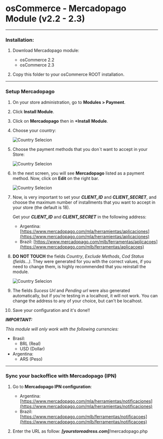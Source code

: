 # osCommerce - Mercadopago Module (v2.2 - 2.3)
---

### Installation:

1. Download Mercadopago module:
    * osCommerce 2.2
    * osCommerce 2.3

2. Copy this folder to your osCommerce ROOT  installation.

---
### Setup Mercadopago

1. On your store administration, go to **Modules > Payment**.

2. Click **Install Module**.

3. Click on **Mercadopago** then in **+Install Module**.

4. Choose your country:

	![Country Selecion](https://raw.github.com/mercadopago/cart-oscommerce/master/README.img/CountrySelection.png)

5. Choose the payment methods that you don´t want to accept in your Store:

	![Country Selecion](https://raw.github.com/mercadopago/cart-oscommerce/master/README.img/PaymentMethodsSelection.png)

6. In the next screen, you will see **Mercadopago** listed as a payment method. Now, click on **Edit** on the right bar.
 
	![Country Selecion](https://raw.github.com/mercadopago/cart-oscommerce/master/README.img/PaymentMethodList.png)

7. Now, is very important to set your ***CLIENT_ID*** and ***CLIENT_SECRET***, and choose the maximum number of installments that you want to accept in your store (the default is 18).
	
	Get your ***CLIENT_ID*** and ***CLIENT_SECRET*** in the following address:
	* Argentina: [https://www.mercadopago.com/mla/herramientas/aplicaciones](https://www.mercadopago.com/mla/herramientas/aplicaciones)
	* Brazil: [https://www.mercadopago.com/mlb/ferramentas/aplicacoes](https://www.mercadopago.com/mlb/ferramentas/aplicacoes)

8. **DO NOT TOUCH** the fields *Country*, *Exclude Methods*, *Cod Status (fields…)*. They were generated for you with the correct values, if you need to change them, is highly recommended that you reinstall the module.

	![Country Selecion](https://raw.github.com/mercadopago/cart-oscommerce/master/README.img/DoNotTouch.png)

9. The fields *Sucess Url* and *Pending url* were also generated automatically, but if you're testing in a localhost, it will not work. You can change the address to any of your choice, but can't be localhost.

10. Save your configuration and it's done!!

***IMPORTANT:***

*This module will only work with the following currencies:*

* Brasil:
	* BRL (Real)
	* USD (Dollar)
* Argentina:
	* ARS (Peso)

---
### Sync your backoffice with Mercadopago (IPN) 

1. Go to **Mercadopago IPN configuration**:
	* Argentina: [https://www.mercadopago.com/mla/herramientas/notificaciones](https://www.mercadopago.com/mla/herramientas/notificaciones)
	* Brazil: [https://www.mercadopago.com/mlb/ferramentas/notificacoes](https://www.mercadopago.com/mlb/ferramentas/notificacoes)

2. Enter the URL as follow: ***[yourstoreadress.com]***/mercadopago.php
